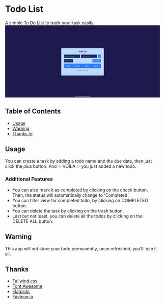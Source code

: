 # Todo List
A simple To Do List to track your task easily.
![Alt Text - Screenshot of the project](assets/screenshots.png)

## Table of Contents
- [Usage](#usage)
- [Warning](#warning)
- [Thanks to](#thanks)


## Usage
You can create a task by adding a todo name and the due date, then just click the plus button. And ✨ VOILA ✨ you just added a new todo.

### Additional Features
- You can also mark it as completed by clicking on the check button. Then, the status will automatically change to 'Completed'.
- You can filter view for completed todo, by clicking on COMPLETED button.
- You can delete the task by clicking on the trash button.
- Last but not least, you can delete all the todos by clicking on the DELETE ALL button.

## Warning
This app will not store your todo permanently, once refreshed, you'll lose it all.

## Thanks
- [Tailwind.css](https://tailwindcss.com)
- [Font Awesome](https://fontawesome.com)
- [Flatpickr](https://flatpickr.js.org)
- [Favicon.io](https://favicon.io)

